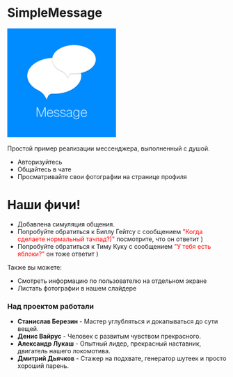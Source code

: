 # SimpleMessage

<img src="SimpleMesageApp/Sources/Assets.xcassets/LaunchScreen.imageset/LaunchScreen.png" width="250">

Простой пример реализации мессенджера, выполненный с душой.

  - Авторизуйтесь
  - Общайтесь в чате
  - Просматривайте свои фотографии на странице профиля

# Наши фичи!

  - Добавлена симуляция общения.
  - Попробуйте обратиться к Биллу Гейтсу с сообщением <span style="color:red">"Когда сделаете нормальный тачпад?)"</span> посмотрите, что он ответит )
  - Попробуйте обратиться к Тиму Куку с сообщением <span style="color:red">"У тебя есть яблоки?"</span> он тоже ответит )


Также вы можете:
  - Смотреть информацию по пользователю на отдельном экране
  - Листать фотографии в нашем слайдере


### Над проектом работали

* **Станислав Березин** - Мастер углубляться и докапываться до сути вещей.
* **Денис Вайрус** - Человек с развитым чувством прекрасного.
* **Александр Лукаш** - Опытный лидер, прекрасный наставник, двигатель нашего локомотива.
* **Дмитрий Дьячков** - Стажер на подхвате, генератор шутеек и просто хороший парень.
